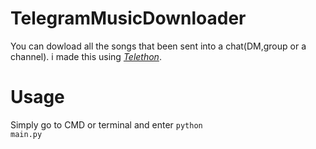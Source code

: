 # TelegramMusicDownloader
You can dowload all the songs that been sent into a chat(DM,group or a channel).
i made this using <a href="https://github.com/LonamiWebs/Telethon"><i>Telethon</i></a>.
# Usage
Simply go to CMD or terminal and enter <code>python main.py</code>
